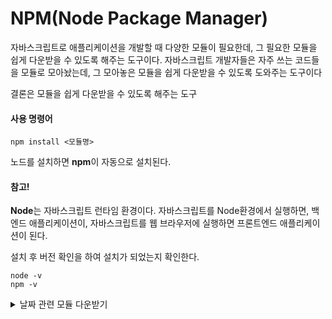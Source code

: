 # NPM(Node Package Manager)
자바스크립트로 애플리케이션을 개발할 때 다양한 모듈이 필요한데, 그 필요한 모듈을 쉽게 다운받을 수 있도록 해주는 도구이다.
자바스크립트 개발자들은 자주 쓰는 코드들을 모듈로 모아놨는데, 그 모아놓은 모듈을 쉽게 다운받을 수 있도록 도와주는 도구이다

결론은 모듈을 쉽게 다운받을 수 있도록 해주는 도구

#### 사용 명령어

```
npm install <모듈명>
```

노드를 설치하면 **npm**이 자동으로 설치된다.


#### 참고!
**Node**는 자바스크립트 런타임 환경이다.
자바스크립트를 Node환경에서 실행하면, 백엔드 애플리케이션이,
자바스크립트를 웹 브라우저에 실행하면 프론트엔드 애플리케이션이 된다.


설치 후 버전 확인을 하여 설치가 되었는지 확인한다.

```
node -v
npm -v
```


<details>
<summary>날짜 관련 모듈 다운받기</summary>

```
npm install dayjs // 혹시 권한으로 인해 오류가 발생하면, 앞에 sudo 키워드를 붙인다.
```

</detail>

module을 다운받을 수 있는 사이트 <br>
<a href="npmjs.com">npmjs.com</a>

```
require('dayjs') 을 하게 되면
node-modules 에서 괄호 안에 있는 js파일을 찾아서 저장한다.
```
